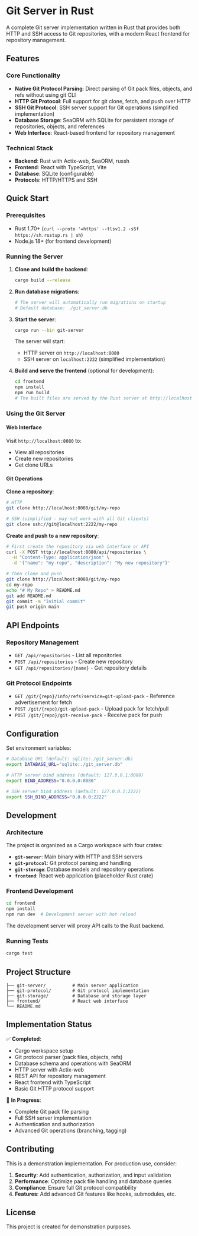 # Git Server in Rust

A complete Git server implementation written in Rust that provides both HTTP and SSH access to Git repositories, with a modern React frontend for repository management.

## Features

### Core Functionality
- **Native Git Protocol Parsing**: Direct parsing of Git pack files, objects, and refs without using git CLI
- **HTTP Git Protocol**: Full support for git clone, fetch, and push over HTTP
- **SSH Git Protocol**: SSH server support for Git operations (simplified implementation)
- **Database Storage**: SeaORM with SQLite for persistent storage of repositories, objects, and references
- **Web Interface**: React-based frontend for repository management

### Technical Stack
- **Backend**: Rust with Actix-web, SeaORM, russh
- **Frontend**: React with TypeScript, Vite
- **Database**: SQLite (configurable)
- **Protocols**: HTTP/HTTPS and SSH

## Quick Start

### Prerequisites
- Rust 1.70+ (`curl --proto '=https' --tlsv1.2 -sSf https://sh.rustup.rs | sh`)
- Node.js 18+ (for frontend development)

### Running the Server

1. **Clone and build the backend**:
   ```bash
   cargo build --release
   ```

2. **Run database migrations**:
   ```bash
   # The server will automatically run migrations on startup
   # Default database: ./git_server.db
   ```

3. **Start the server**:
   ```bash
   cargo run --bin git-server
   ```
   The server will start:
   - HTTP server on `http://localhost:8080`
   - SSH server on `localhost:2222` (simplified implementation)

4. **Build and serve the frontend** (optional for development):
   ```bash
   cd frontend
   npm install
   npm run build
   # The built files are served by the Rust server at http://localhost:8080
   ```

### Using the Git Server

#### Web Interface
Visit `http://localhost:8080` to:
- View all repositories
- Create new repositories
- Get clone URLs

#### Git Operations

**Clone a repository**:
```bash
# HTTP
git clone http://localhost:8080/git/my-repo

# SSH (simplified - may not work with all Git clients)
git clone ssh://git@localhost:2222/my-repo
```

**Create and push to a new repository**:
```bash
# First create the repository via web interface or API
curl -X POST http://localhost:8080/api/repositories \
  -H "Content-Type: application/json" \
  -d '{"name": "my-repo", "description": "My new repository"}'

# Then clone and push
git clone http://localhost:8080/git/my-repo
cd my-repo
echo "# My Repo" > README.md
git add README.md
git commit -m "Initial commit"
git push origin main
```

## API Endpoints

### Repository Management
- `GET /api/repositories` - List all repositories
- `POST /api/repositories` - Create new repository
- `GET /api/repositories/{name}` - Get repository details

### Git Protocol Endpoints
- `GET /git/{repo}/info/refs?service=git-upload-pack` - Reference advertisement for fetch
- `POST /git/{repo}/git-upload-pack` - Upload pack for fetch/pull
- `POST /git/{repo}/git-receive-pack` - Receive pack for push

## Configuration

Set environment variables:

```bash
# Database URL (default: sqlite:./git_server.db)
export DATABASE_URL="sqlite:./git_server.db"

# HTTP server bind address (default: 127.0.0.1:8080)
export BIND_ADDRESS="0.0.0.0:8080"

# SSH server bind address (default: 127.0.0.1:2222)
export SSH_BIND_ADDRESS="0.0.0.0:2222"
```

## Development

### Architecture

The project is organized as a Cargo workspace with four crates:

- **`git-server`**: Main binary with HTTP and SSH servers
- **`git-protocol`**: Git protocol parsing and handling
- **`git-storage`**: Database models and repository operations
- **`frontend`**: React web application (placeholder Rust crate)

### Frontend Development

```bash
cd frontend
npm install
npm run dev  # Development server with hot reload
```

The development server will proxy API calls to the Rust backend.

### Running Tests

```bash
cargo test
```

## Project Structure

```
├── git-server/          # Main server application
├── git-protocol/        # Git protocol implementation  
├── git-storage/         # Database and storage layer
├── frontend/            # React web interface
└── README.md
```

## Implementation Status

✅ **Completed**:
- Cargo workspace setup
- Git protocol parser (pack files, objects, refs)
- Database schema and operations with SeaORM
- HTTP server with Actix-web
- REST API for repository management
- React frontend with TypeScript
- Basic Git HTTP protocol support

🚧 **In Progress**:
- Complete Git pack file parsing
- Full SSH server implementation
- Authentication and authorization
- Advanced Git operations (branching, tagging)

## Contributing

This is a demonstration implementation. For production use, consider:

1. **Security**: Add authentication, authorization, and input validation
2. **Performance**: Optimize pack file handling and database queries  
3. **Compliance**: Ensure full Git protocol compatibility
4. **Features**: Add advanced Git features like hooks, submodules, etc.

## License

This project is created for demonstration purposes.